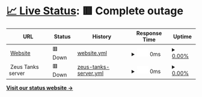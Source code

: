 # [📈 Live Status](https://status.zeustanks.online): <!--live status--> **🟥 Complete outage**

<!--start: status pages-->
<!-- This summary is generated by Upptime (https://github.com/upptime/upptime) -->
<!-- Do not edit this manually, your changes will be overwritten -->
<!-- prettier-ignore -->
| URL | Status | History | Response Time | Uptime |
| --- | ------ | ------- | ------------- | ------ |
| <img alt="" src="https://icons.duckduckgo.com/ip3/zeustanks.online.ico" height="13"> [Website](https://zeustanks.online) | 🟥 Down | [website.yml](https://github.com/ZeusTanks/ztanks-status/commits/HEAD/history/website.yml) | <details><summary><img alt="Response time graph" src="./graphs/website/response-time-week.png" height="20"> 0ms</summary><br><a href="https://status.zeustanks.online/history/website"><img alt="Response time 2502" src="https://img.shields.io/endpoint?url=https%3A%2F%2Fraw.githubusercontent.com%2FZeusTanks%2Fztanks-status%2FHEAD%2Fapi%2Fwebsite%2Fresponse-time.json"></a><br><a href="https://status.zeustanks.online/history/website"><img alt="24-hour response time 0" src="https://img.shields.io/endpoint?url=https%3A%2F%2Fraw.githubusercontent.com%2FZeusTanks%2Fztanks-status%2FHEAD%2Fapi%2Fwebsite%2Fresponse-time-day.json"></a><br><a href="https://status.zeustanks.online/history/website"><img alt="7-day response time 0" src="https://img.shields.io/endpoint?url=https%3A%2F%2Fraw.githubusercontent.com%2FZeusTanks%2Fztanks-status%2FHEAD%2Fapi%2Fwebsite%2Fresponse-time-week.json"></a><br><a href="https://status.zeustanks.online/history/website"><img alt="30-day response time 295" src="https://img.shields.io/endpoint?url=https%3A%2F%2Fraw.githubusercontent.com%2FZeusTanks%2Fztanks-status%2FHEAD%2Fapi%2Fwebsite%2Fresponse-time-month.json"></a><br><a href="https://status.zeustanks.online/history/website"><img alt="1-year response time 2502" src="https://img.shields.io/endpoint?url=https%3A%2F%2Fraw.githubusercontent.com%2FZeusTanks%2Fztanks-status%2FHEAD%2Fapi%2Fwebsite%2Fresponse-time-year.json"></a></details> | <details><summary><a href="https://status.zeustanks.online/history/website">0.00%</a></summary><a href="https://status.zeustanks.online/history/website"><img alt="All-time uptime 64.51%" src="https://img.shields.io/endpoint?url=https%3A%2F%2Fraw.githubusercontent.com%2FZeusTanks%2Fztanks-status%2FHEAD%2Fapi%2Fwebsite%2Fuptime.json"></a><br><a href="https://status.zeustanks.online/history/website"><img alt="24-hour uptime 0.00%" src="https://img.shields.io/endpoint?url=https%3A%2F%2Fraw.githubusercontent.com%2FZeusTanks%2Fztanks-status%2FHEAD%2Fapi%2Fwebsite%2Fuptime-day.json"></a><br><a href="https://status.zeustanks.online/history/website"><img alt="7-day uptime 0.00%" src="https://img.shields.io/endpoint?url=https%3A%2F%2Fraw.githubusercontent.com%2FZeusTanks%2Fztanks-status%2FHEAD%2Fapi%2Fwebsite%2Fuptime-week.json"></a><br><a href="https://status.zeustanks.online/history/website"><img alt="30-day uptime 1.40%" src="https://img.shields.io/endpoint?url=https%3A%2F%2Fraw.githubusercontent.com%2FZeusTanks%2Fztanks-status%2FHEAD%2Fapi%2Fwebsite%2Fuptime-month.json"></a><br><a href="https://status.zeustanks.online/history/website"><img alt="1-year uptime 64.51%" src="https://img.shields.io/endpoint?url=https%3A%2F%2Fraw.githubusercontent.com%2FZeusTanks%2Fztanks-status%2FHEAD%2Fapi%2Fwebsite%2Fuptime-year.json"></a></details>
| <img alt="" src="https://icons.duckduckgo.com/ip3/null.ico" height="13"> Zeus Tanks server | 🟥 Down | [zeus-tanks-server.yml](https://github.com/ZeusTanks/ztanks-status/commits/HEAD/history/zeus-tanks-server.yml) | <details><summary><img alt="Response time graph" src="./graphs/zeus-tanks-server/response-time-week.png" height="20"> 0ms</summary><br><a href="https://status.zeustanks.online/history/zeus-tanks-server"><img alt="Response time 121" src="https://img.shields.io/endpoint?url=https%3A%2F%2Fraw.githubusercontent.com%2FZeusTanks%2Fztanks-status%2FHEAD%2Fapi%2Fzeus-tanks-server%2Fresponse-time.json"></a><br><a href="https://status.zeustanks.online/history/zeus-tanks-server"><img alt="24-hour response time 0" src="https://img.shields.io/endpoint?url=https%3A%2F%2Fraw.githubusercontent.com%2FZeusTanks%2Fztanks-status%2FHEAD%2Fapi%2Fzeus-tanks-server%2Fresponse-time-day.json"></a><br><a href="https://status.zeustanks.online/history/zeus-tanks-server"><img alt="7-day response time 0" src="https://img.shields.io/endpoint?url=https%3A%2F%2Fraw.githubusercontent.com%2FZeusTanks%2Fztanks-status%2FHEAD%2Fapi%2Fzeus-tanks-server%2Fresponse-time-week.json"></a><br><a href="https://status.zeustanks.online/history/zeus-tanks-server"><img alt="30-day response time 0" src="https://img.shields.io/endpoint?url=https%3A%2F%2Fraw.githubusercontent.com%2FZeusTanks%2Fztanks-status%2FHEAD%2Fapi%2Fzeus-tanks-server%2Fresponse-time-month.json"></a><br><a href="https://status.zeustanks.online/history/zeus-tanks-server"><img alt="1-year response time 121" src="https://img.shields.io/endpoint?url=https%3A%2F%2Fraw.githubusercontent.com%2FZeusTanks%2Fztanks-status%2FHEAD%2Fapi%2Fzeus-tanks-server%2Fresponse-time-year.json"></a></details> | <details><summary><a href="https://status.zeustanks.online/history/zeus-tanks-server">0.00%</a></summary><a href="https://status.zeustanks.online/history/zeus-tanks-server"><img alt="All-time uptime 12.56%" src="https://img.shields.io/endpoint?url=https%3A%2F%2Fraw.githubusercontent.com%2FZeusTanks%2Fztanks-status%2FHEAD%2Fapi%2Fzeus-tanks-server%2Fuptime.json"></a><br><a href="https://status.zeustanks.online/history/zeus-tanks-server"><img alt="24-hour uptime 0.00%" src="https://img.shields.io/endpoint?url=https%3A%2F%2Fraw.githubusercontent.com%2FZeusTanks%2Fztanks-status%2FHEAD%2Fapi%2Fzeus-tanks-server%2Fuptime-day.json"></a><br><a href="https://status.zeustanks.online/history/zeus-tanks-server"><img alt="7-day uptime 0.00%" src="https://img.shields.io/endpoint?url=https%3A%2F%2Fraw.githubusercontent.com%2FZeusTanks%2Fztanks-status%2FHEAD%2Fapi%2Fzeus-tanks-server%2Fuptime-week.json"></a><br><a href="https://status.zeustanks.online/history/zeus-tanks-server"><img alt="30-day uptime 1.38%" src="https://img.shields.io/endpoint?url=https%3A%2F%2Fraw.githubusercontent.com%2FZeusTanks%2Fztanks-status%2FHEAD%2Fapi%2Fzeus-tanks-server%2Fuptime-month.json"></a><br><a href="https://status.zeustanks.online/history/zeus-tanks-server"><img alt="1-year uptime 12.56%" src="https://img.shields.io/endpoint?url=https%3A%2F%2Fraw.githubusercontent.com%2FZeusTanks%2Fztanks-status%2FHEAD%2Fapi%2Fzeus-tanks-server%2Fuptime-year.json"></a></details>

<!--end: status pages-->

[**Visit our status website →**](https://status.zeustanks.online)
